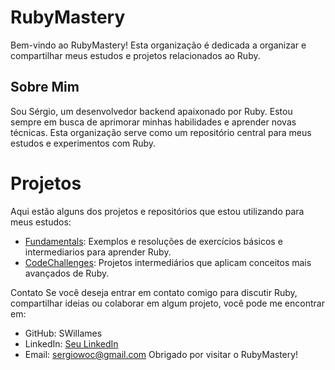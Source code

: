 # RubyMastery
Bem-vindo ao RubyMastery! Esta organização é dedicada a organizar e compartilhar meus estudos e projetos relacionados ao Ruby.

## Sobre Mim
Sou Sérgio, um desenvolvedor backend apaixonado por Ruby. Estou sempre em busca de aprimorar minhas habilidades e aprender novas técnicas. Esta organização serve como um repositório central para meus estudos e experimentos com Ruby.

# Projetos
Aqui estão alguns dos projetos e repositórios que estou utilizando para meus estudos:

- [Fundamentals](https://github.com/RubyMastery/fundamentals): Exemplos e resoluções de exercícios básicos e intermediarios para aprender Ruby.
- [CodeChallenges](https://github.com/RubyMastery/code_challenges): Projetos intermediários que aplicam conceitos mais avançados de Ruby.

Contato
Se você deseja entrar em contato comigo para discutir Ruby, compartilhar ideias ou colaborar em algum projeto, você pode me encontrar em:

- GitHub: SWillames
- LinkedIn: [Seu LinkedIn](https://www.linkedin.com/in/sergiowillames/)
- Email: sergiowoc@gmail.com
Obrigado por visitar o RubyMastery!
